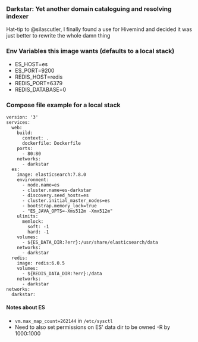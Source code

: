 ### Darkstar: Yet another domain cataloguing and resolving indexer
Hat-tip to @silascutler, I finally found a use for Hivemind and decided it was just better to rewrite the whole damn thing

### Env Variables this image wants (defaults to a local stack)

- ES_HOST=es
- ES_PORT=9200
- REDIS_HOST=redis
- REDIS_PORT=6379
- REDIS_DATABASE=0

### Compose file example for a local stack
```
version: '3'
services:
  web:
    build:
      context: .
      dockerfile: Dockerfile
    ports:
      - 80:80
    networks:
      - darkstar
  es:
    image: elasticsearch:7.8.0
    environment:
      - node.name=es
      - cluster.name=es-darkstar
      - discovery.seed_hosts=es
      - cluster.initial_master_nodes=es
      - bootstrap.memory_lock=true
      - "ES_JAVA_OPTS=-Xms512m -Xmx512m"
    ulimits:
      memlock:
        soft: -1
        hard: -1
    volumes:
      - ${ES_DATA_DIR:?err}:/usr/share/elasticsearch/data
    networks:
      - darkstar
  redis:
    image: redis:6.0.5
    volumes:
      - ${REDIS_DATA_DIR:?err}:/data
    networks:
      - darkstar
networks:
  darkstar:
```

#### Notes about ES
- `vm.max_map_count=262144` in `/etc/sysctl`
- Need to also set permissions on ES' data dir to be owned -R by 1000:1000